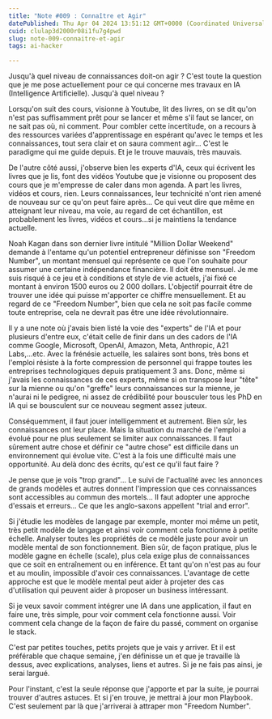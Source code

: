 ```yaml
---
title: "Note #009 : Connaître et Agir"
datePublished: Thu Apr 04 2024 13:51:12 GMT+0000 (Coordinated Universal Time)
cuid: clulap3d2000r08i1fu7g4pwd
slug: note-009-connaitre-et-agir
tags: ai-hacker

---
```


Jusqu'à quel niveau de connaissances doit-on agir ? C'est toute la question que je me pose actuellement pour ce qui concerne mes travaux en IA (Intelligence Artificielle). Jusqu'à quel niveau ?

Lorsqu'on suit des cours, visionne à Youtube, lit des livres, on se dit qu'on n'est pas suffisamment prêt pour se lancer et même s'il faut se lancer, on ne sait pas où, ni comment. Pour combler cette incertitude, on a recours à des ressources variées d'apprentissage en espérant qu'avec le temps et les connaissances, tout sera clair et on saura comment agir... C'est le paradigme qui me guide depuis. Et je le trouve mauvais, très mauvais.

De l'autre côté aussi, j'observe bien les experts d'IA, ceux qui écrivent les livres que je lis, font des vidéos Youtube que je visionne ou proposent des cours que je m'empresse de caler dans mon agenda. A part les livres, vidéos et cours, rien. Leurs connaissances, leur technicité n'ont rien amené de nouveau sur ce qu'on peut faire après... Ce qui veut dire que même en atteignant leur niveau, ma voie, au regard de cet échantillon, est probablement les livres, vidéos et cours...si je maintiens la tendance actuelle.

Noah Kagan dans son dernier livre intitulé "Million Dollar Weekend" demande à l'entame qu'un potentiel entrepreneur définisse son "Freedom Number", un montant mensuel qui représente ce que l'on souhaite pour assumer une certaine indépendance financière. Il doit être mensuel. Je me suis risqué à ce jeu et à conditions et style de vie actuels, j'ai fixé ce montant à environ 1500 euros ou 2 000 dollars. L'objectif pourrait être de trouver une idée qui puisse m'apporter ce chiffre mensuellement. Et au regard de ce "Freedom Number", bien que cela ne soit pas facile comme toute entreprise, cela ne devrait pas être une idée révolutionnaire.

Il y a une note où j'avais bien listé la voie des "experts" de l'IA et pour plusieurs d'entre eux, c'était celle de finir dans un des cadors de l'IA comme Google, Microsoft, OpenAI, Amazon, Meta, Anthropic, A21 Labs,...etc. Avec la frénésie actuelle, les salaires sont bons, très bons et l'emploi résiste à la forte compression de personnel qui frappe toutes les entreprises technologiques depuis pratiquement 3 ans. Donc, même si j'avais les connaissances de ces experts, même si on transpose leur "tête" sur la mienne ou qu'on "greffe" leurs connaissances sur la mienne, je n'aurai ni le pedigree, ni assez de crédibilité pour bousculer tous les PhD en IA qui se bousculent sur ce nouveau segment assez juteux.

Conséquemment, il faut jouer intelligemment et autrement. Bien sûr, les connaissances ont leur place. Mais la situation du marché de l'emploi a évolué pour ne plus seulement se limiter aux connaissances. Il faut sûrement autre chose et définir ce "autre chose" est difficile dans un environnement qui évolue vite. C'est à la fois une difficulté mais une opportunité. Au delà donc des écrits, qu'est ce qu'il faut faire ?

Je pense que je vois "trop grand"... Le suivi de l'actualité avec les annonces de grands modèles et autres donnent l'impression que ces connaissances sont accessibles au commun des mortels... Il faut adopter une approche d'essais et erreurs... Ce que les anglo-saxons appellent "trial and error".

Si j'étudie les modèles de langage par exemple, monter moi même un petit, très petit modèle de langage et ainsi voir comment cela fonctionne à petite échelle. Analyser toutes les propriétés de ce modèle juste pour avoir un modèle mental de son fonctionnement. Bien sûr, de façon pratique, plus le modèle gagne en échelle (scale), plus cela exige plus de connaissances que ce soit en entraînement ou en inférence. Et tant qu'on n'est pas au four et au moulin, impossible d'avoir ces connaissances. L'avantage de cette approche est que le modèle mental peut aider à projeter des cas d'utilisation qui peuvent aider à proposer un business intéressant.

Si je veux savoir comment intégrer une IA dans une application, il faut en faire une, très simple, pour voir comment cela fonctionne aussi. Voir comment cela change de la façon de faire du passé, comment on organise le stack.

C'est par petites touches, petits projets que je vais y arriver. Et il est préférable que chaque semaine, j'en définisse un et que je travaille là dessus, avec explications, analyses, liens et autres. Si je ne fais pas ainsi, je serai largué.

Pour l'instant, c'est la seule réponse que j'apporte et par la suite, je pourrai trouver d'autres astuces. Et si j'en trouve, je mettrai à jour mon Playbook. C'est seulement par là que j'arriverai à attraper mon "Freedom Number".